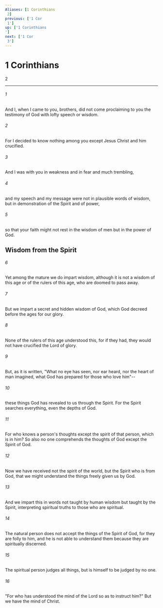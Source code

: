 ```yaml
---
Aliases: [1 Corinthians 2]
previous: ['1 Cor 1']
up: ['1 Corinthians']
next: ['1 Cor 3']
---
```

# 1 Corinthians 2

***
 

###### 1 
And I, when I came to you, brothers, did not come proclaiming to you the testimony of God with lofty speech or wisdom.  

###### 2 
For I decided to know nothing among you except Jesus Christ and him crucified.  

###### 3 
And I was with you in weakness and in fear and much trembling,  

###### 4 
and my speech and my message were not in plausible words of wisdom, but in demonstration of the Spirit and of power,  

###### 5 
so that your faith might not rest in the wisdom of men but in the power of God.  ## Wisdom from the Spirit  

###### 6 
Yet among the mature we do impart wisdom, although it is not a wisdom of this age or of the rulers of this age, who are doomed to pass away.  

###### 7 
But we impart a secret and hidden wisdom of God, which God decreed before the ages for our glory.  

###### 8 
None of the rulers of this age understood this, for if they had, they would not have crucified the Lord of glory.  

###### 9 
But, as it is written, "What no eye has seen, nor ear heard,  nor the heart of man imagined,  what God has prepared for those who love him"--  

###### 10 
these things God has revealed to us through the Spirit. For the Spirit searches everything, even the depths of God.  

###### 11 
For who knows a person's thoughts except the spirit of that person, which is in him? So also no one comprehends the thoughts of God except the Spirit of God.  

###### 12 
Now we have received not the spirit of the world, but the Spirit who is from God, that we might understand the things freely given us by God.  

###### 13 
And we impart this in words not taught by human wisdom but taught by the Spirit, interpreting spiritual truths to those who are spiritual.  

###### 14 
The natural person does not accept the things of the Spirit of God, for they are folly to him, and he is not able to understand them because they are spiritually discerned.  

###### 15 
The spiritual person judges all things, but is himself to be judged by no one.  

###### 16 
"For who has understood the mind of the Lord so as to instruct him?" But we have the mind of Christ.
